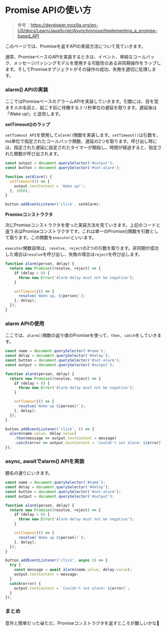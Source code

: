 # Promise APIの使い方

> 参考：https://developer.mozilla.org/en-US/docs/Learn/JavaScript/Asynchronous/Implementing_a_promise-based_API

このページでは、Promiseを返すAPIの実装方法について見ていきます。

通常、PromiseベースのAPIを実装するときは、イベント、単純なコールバック、メッセージパッシングモデルを使用する可能性のある非同期操作をラップします。そしてPromiseオブジェクトがその操作の成功、失敗を適切に処理します。

### alarm() APIの実装

ここではPromiseベースのアラームAPIを実装していきます。引数には、目を覚ます人の名前と、起こす前に待機するミリ秒単位の遅延を取ります。遅延後は「Wake up!」と送信します。

**setTimeout()のラップ**

`setTimeout API`を使用して`alarm()`関数を実装します。`setTimeout()`は引数を、ms単位で指定されたコールバック関数、遅延の2つを取ります。呼び出し時には、指定された遅延に設定されたタイマーが開始し、時間が経過すると、指定された関数が呼び出されます。

```js
const output = document.querySelector('#output');
const button = document.querySelector('#set-alarm');

function setAlarm() {
  setTimeout(() => {
    output.textContent = 'Wake up!';
  }, 1000);
}

button.addEventListener('click', setAlarm);
```

**Promiseコンストラクタ**

次にPromiseコンストラクタを使った実装方法を見ていきます。上記のコードと違う点はPromiseコンストラクタです。これは単一のPromise()関数を引数として取ります。この関数を`executor`といいます。

`executor`関数自体は、`resolve, reject`の2つの引数を取ります。非同期が成功した場合は`resolve`を呼び出し、失敗の場合は`reject`を呼び出します。

```js
function alarm(person, delay) {
  return new Promise((resolve, reject) => {
    if (delay < 0) {
      throw new Error('Alarm delay must not be negative');
    }

    setTimeout(() => {
      resolve(`Wake up, ${person}`);
    }, delay);
  });
}
```

### alarm APIの使用

ここでは、`alarm()`関数の返り値のPromiseを使って、`then, catch`をしていきます。

```js
const name = document.querySelector('#name');
const delay = document.querySelector('#delay');
const button = document.querySelector('#set-alarm');
const output = document.querySelector('#output');

function alarm(person, delay) {
  return new Promise((resolve, reject) => {
    if (delay < 0) {
      throw new Error('Alarm delay must not be negative');
    }

    setTimeout(() => {
      resolve(`Wake up ${person}!`);
    }, delay);
  });
}

button.addEventListener('click', () => {
  alarm(name.value, delay.value)
    .then(message => output.textContent = message)
    .catch(error => output.textContent = `Couldn't set alarm: ${error}`);
});
```

### async, awaitでalarm() APIを実装

題名の通りにいきます。

```js
const name = document.querySelector('#name');
const delay = document.querySelector('#delay');
const button = document.querySelector('#set-alarm');
const output = document.querySelector('#output');

function alarm(person, delay) {
  return new Promise((resolve, reject) => {
    if (delay < 0) {
      throw new Error('Alarm delay must not be negative');
    }

    setTimeout(() => {
      resolve(`Wake up ${person}!`);
    }, delay);
  });
}

button.addEventListener('click', async () => {
  try {
    const message = await alarm(name.value, delay.value);
    output.textContent = message;
  }
  catch(error) {
    output.textContent = `Couldn't set alarm: ${error}`;
  }
});
```

### まとめ

意外と簡単だった😀ただ、Promiseコンストラクタを返すところが難しいかな🧐
